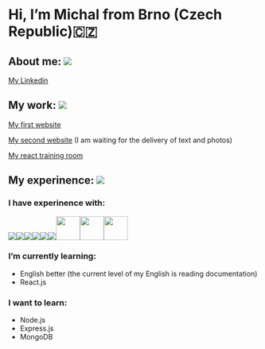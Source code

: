 # Hi, I’m Michal from Brno (Czech Republic)🇨🇿


## About me: <img src="https://www.animated-smileys.com/emoticons/animated-smileys-hello-22.gif.pagespeed.ce.aliyMja8Vi.gif">

[My Linkedin](https://www.linkedin.com/in/vysmich/)

## My work: <img src="https://www.animated-smileys.com/emoticons/animated-smileys-office-10.gif.pagespeed.ce.at70cSVZk2.gif">
[My first website](https://kovo-vyskocil.cz/)

[My second website](http://kaceni-solar.cekuj.net/) (I am waiting for the delivery of text and photos)

[My react training room](https://vysmich.github.io/my_react_training_room/) 

## My experinence: <img src="https://www.animated-smileys.com/emoticons/animated-smileys-character-092.gif.pagespeed.ce.50T-Z3p9Gp.gif">

### I have experinence with:
<img src="https://img.icons8.com/color/48/000000/html-5--v1.png"><img src="https://img.icons8.com/color/48/000000/css3.png"><img src="https://img.icons8.com/color/48/000000/javascript.png"><img src="https://img.icons8.com/color/48/000000/bootstrap.png"/><img src="https://img.icons8.com/color/48/000000/git.png"/><img src="https://img.icons8.com/color/48/000000/npm.png"/><img src="https://parceljs.org/assets/parcel-og.png" width="48px"/><img src="https://raw.githubusercontent.com/webpack/media/master/logo/icon-square-big.png" width="48px"/><img src="https://prettier.io/icon.png" width="48px"/>





###  I’m  currently learning:
* English better (the current level of my English is reading documentation)
* React.js

### I want to learn:

* Node.js
* Express.js
* MongoDB

<!---
vysmich/vysmich is a ✨ special ✨ repository because its `README.md` (this file) appears on your GitHub profile.
You can click the Preview link to take a look at your changes.
--->
